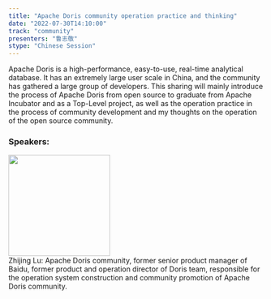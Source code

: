 ```yaml
---
title: "Apache Doris community operation practice and thinking"
date: "2022-07-30T14:10:00"
track: "community"
presenters: "鲁志敬"
stype: "Chinese Session"
---
```

Apache Doris is a high-performance, easy-to-use, real-time analytical database. It has an extremely large user scale in China, and the community has gathered a large group of developers. This sharing will mainly introduce the process of Apache Doris from open source to graduate from Apache Incubator and as a Top-Level project, as well as the operation practice in the process of community development and my thoughts on the operation of the open source community.
 ### Speakers: 
 <img src="images/speaker/1082.png" width="200" /><br>Zhijing Lu: Apache Doris community, former senior product manager of Baidu, former product and operation director of Doris team, responsible for the operation system construction and community promotion of Apache Doris community.
